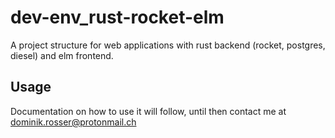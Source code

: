 # dev-env_rust-rocket-elm
A project structure for web applications with rust backend (rocket, postgres, diesel) and elm frontend.

## Usage
Documentation on how to use it will follow, until then contact me at dominik.rosser@protonmail.ch
